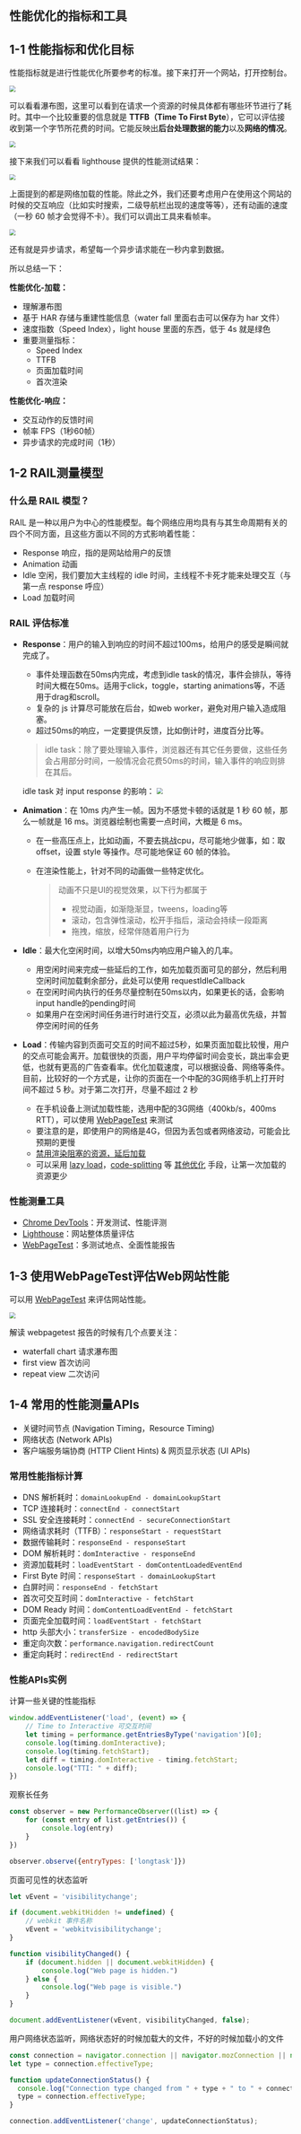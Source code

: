 ## 性能优化的指标和工具

## 1-1 性能指标和优化目标

性能指标就是进行性能优化所要参考的标准。接下来打开一个网站，打开控制台。

<img src="./media/1.png" style="zoom:67%;" />

可以看看瀑布图，这里可以看到在请求一个资源的时候具体都有哪些环节进行了耗时。其中一个比较重要的信息就是 **TTFB（Time To First Byte**），它可以评估接收到第一个字节所花费的时间。它能反映出**后台处理数据的能力**以及**网络的情况**。

<img src="./media/2.png" style="zoom:67%;" />

接下来我们可以看看 lighthouse 提供的性能测试结果：

<img src="./media/3.png" style="zoom:67%;" />

上面提到的都是网络加载的性能。除此之外，我们还要考虑用户在使用这个网站的时候的交互响应（比如实时搜索，二级导航栏出现的速度等等），还有动画的速度（一秒 60 帧才会觉得不卡）。我们可以调出工具来看帧率。

<img src="./media/4.png" style="zoom:67%;" />

还有就是异步请求，希望每一个异步请求能在一秒内拿到数据。

所以总结一下：

**性能优化-加载：**

- 理解瀑布图
- 基于 HAR 存储与重建性能信息（water fall 里面右击可以保存为 har 文件）
- 速度指数（Speed Index），light house 里面的东西，低于 4s 就是绿色
- 重要测量指标：
  - Speed Index
  - TTFB
  - 页面加载时间
  - 首次渲染

**性能优化-响应：**

- 交互动作的反馈时间
- 帧率 FPS（1秒60帧）
- 异步请求的完成时间（1秒）

## 1-2 RAIL测量模型 

### 什么是 RAIL 模型？

RAIL 是一种以用户为中心的性能模型。每个网络应用均具有与其生命周期有关的四个不同方面，且这些方面以不同的方式影响着性能：

- Response 响应，指的是网站给用户的反馈
- Animation 动画
- Idle 空闲，我们要加大主线程的 idle 时间，主线程不卡死才能来处理交互（与第一点 response 呼应）
- Load 加载时间

### RAIL 评估标准

- **Response**：用户的输入到响应的时间不超过100ms，给用户的感受是瞬间就完成了。

  - 事件处理函数在50ms内完成，考虑到idle task的情况，事件会排队，等待时间大概在50ms。适用于click，toggle，starting animations等，不适用于drag和scroll。
  - 复杂的 js 计算尽可能放在后台，如web worker，避免对用户输入造成阻塞。
  - 超过50ms的响应，一定要提供反馈，比如倒计时，进度百分比等。

  > idle task：除了要处理输入事件，浏览器还有其它任务要做，这些任务会占用部分时间，一般情况会花费50ms的时间，输入事件的响应则排在其后。

  idle task 对 input response 的影响：
  <img src="./media/5.png" style="zoom:67%;" />

- **Animation**：在 10ms 内产生一帧。因为不感觉卡顿的话就是 1 秒 60 帧，那么一帧就是 16 ms。浏览器绘制也需要一点时间，大概是 6 ms。

  - 在一些高压点上，比如动画，不要去挑战cpu，尽可能地少做事，如：取 offset，设置 style 等操作。尽可能地保证 60 帧的体验。

  - 在渲染性能上，针对不同的动画做一些特定优化。

    > 动画不只是UI的视觉效果，以下行为都属于
    >
    > - 视觉动画，如渐隐渐显，tweens，loading等
    > - 滚动，包含弹性滚动，松开手指后，滚动会持续一段距离
    > - 拖拽，缩放，经常伴随着用户行为

- **Idle**：最大化空闲时间，以增大50ms内响应用户输入的几率。
  - 用空闲时间来完成一些延后的工作，如先加载页面可见的部分，然后利用空闲时间加载剩余部分，此处可以使用 requestIdleCallback
  - 在空闲时间内执行的任务尽量控制在50ms以内，如果更长的话，会影响input handle的pending时间
  - 如果用户在空闲时间任务进行时进行交互，必须以此为最高优先级，并暂停空闲时间的任务

- **Load**：传输内容到页面可交互的时间不超过5秒，如果页面加载比较慢，用户的交点可能会离开。加载很快的页面，用户平均停留时间会变长，跳出率会更低，也就有更高的广告查看率。优化加载速度，可以根据设备、网络等条件。目前，比较好的一个方式是，让你的页面在一个中配的3G网络手机上打开时间不超过 5 秒。对于第二次打开，尽量不超过 2 秒
  - 在手机设备上测试加载性能，选用中配的3G网络（400kb/s，400ms RTT），可以使用 [WebPageTest](https://www.webpagetest.org/easy) 来测试
  - 要注意的是，即使用户的网络是4G，但因为丢包或者网络波动，可能会比预期的更慢
  - [禁用渲染阻塞的资源，延后加载](https://web.dev/render-blocking-resources/)
  - 可以采用 [lazy load](https://web.dev/native-lazy-loading/)，[code-splitting](https://web.dev/reduce-javascript-payloads-with-code-splitting/) 等 [其他优化](https://web.dev/fast/) 手段，让第一次加载的资源更少

### 性能测量工具

- [Chrome DevTools](https://developers.google.com/web/tools/chrome-devtools)：开发测试、性能评测
- [Lighthouse](https://web.dev/measure/)：网站整体质量评估
- [WebPageTest](https://webpagetest.org/easy)：多测试地点、全面性能报告

## 1-3 使用WebPageTest评估Web网站性能

可以用 [WebPageTest](https://webpagetest.org/easy) 来评估网站性能。

<img src="./media/6.png" style="zoom:67%;" />

解读 webpagetest 报告的时候有几个点要关注：

- waterfall chart 请求瀑布图
- first view 首次访问
- repeat view 二次访问



## 1-4 常用的性能测量APIs

- 关键时间节点 (Navigation Timing，Resource Timing)
- 网络状态 (Network APIs)
- 客户端服务端协商 (HTTP Client Hints) & 网页显示状态 (UI APIs)

### 常用性能指标计算

- DNS 解析耗时：`domainLookupEnd - domainLookupStart`
- TCP 连接耗时：`connectEnd - connectStart`
- SSL 安全连接耗时：`connectEnd - secureConnectionStart`
- 网络请求耗时（TTFB）：`responseStart - requestStart`
- 数据传输耗时：`responseEnd - responseStart`
- DOM 解析耗时：`domInteractive - responseEnd`
- 资源加载耗时：`loadEventStart - domContentLoadedEventEnd`
- First Byte 时间：`responseStart - domainLookupStart`
- 白屏时间：`responseEnd - fetchStart`
- 首次可交互时间：`domInteractive - fetchStart`
- DOM Ready 时间：`domContentLoadEventEnd - fetchStart`
- 页面完全加载时间：`loadEventStart - fetchStart`
- http 头部大小：`transferSize - encodedBodySize`
- 重定向次数：`performance.navigation.redirectCount`
- 重定向耗时：`redirectEnd - redirectStart`

### 性能APIs实例

计算一些关键的性能指标

```javascript
window.addEventListener('load', (event) => {
    // Time to Interactive 可交互时间
    let timing = performance.getEntriesByType('navigation')[0];
    console.log(timing.domInteractive);
    console.log(timing.fetchStart);
    let diff = timing.domInteractive - timing.fetchStart;
    console.log("TTI: " + diff);
})
```

观察长任务

```javascript
const observer = new PerformanceObserver((list) => {
    for (const entry of list.getEntries()) {
        console.log(entry)
    }
})

observer.observe({entryTypes: ['longtask']})
```

页面可见性的状态监听

```javascript
let vEvent = 'visibilitychange';

if (document.webkitHidden != undefined) {
    // webkit 事件名称
    vEvent = 'webkitvisibilitychange';
}

function visibilityChanged() {
    if (document.hidden || document.webkitHidden) {
        console.log("Web page is hidden.")
    } else {
        console.log("Web page is visible.")
    }
}

document.addEventListener(vEvent, visibilityChanged, false);
```

用户网络状态监听，网络状态好的时候加载大的文件，不好的时候加载小的文件

```javascript
const connection = navigator.connection || navigator.mozConnection || navigator.webkitConnection;
let type = connection.effectiveType;

function updateConnectionStatus() {
  console.log("Connection type changed from " + type + " to " + connection.effectiveType);
  type = connection.effectiveType;
}

connection.addEventListener('change', updateConnectionStatus);
```